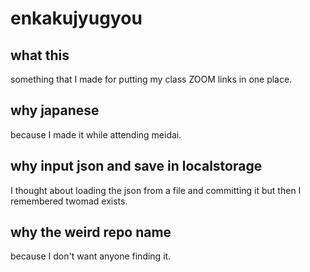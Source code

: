 # enkakujyugyou

## what this
something that I made for putting my class ZOOM links in one place.

## why japanese
because I made it while attending meidai.

## why input json and save in localstorage
I thought about loading the json from a file and committing it but then I remembered twomad exists.

## why the weird repo name
because I don't want anyone finding it.